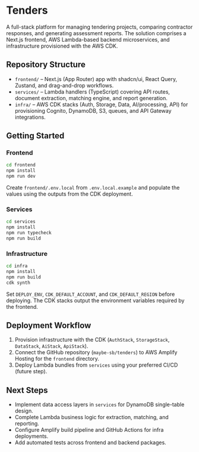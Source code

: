 # Tenders

A full-stack platform for managing tendering projects, comparing contractor responses, and generating assessment reports. The solution comprises a Next.js frontend, AWS Lambda-based backend microservices, and infrastructure provisioned with the AWS CDK.

## Repository Structure

- `frontend/` – Next.js (App Router) app with shadcn/ui, React Query, Zustand, and drag-and-drop workflows.
- `services/` – Lambda handlers (TypeScript) covering API routes, document extraction, matching engine, and report generation.
- `infra/` – AWS CDK stacks (Auth, Storage, Data, AI/processing, API) for provisioning Cognito, DynamoDB, S3, queues, and API Gateway integrations.

## Getting Started

### Frontend

```bash
cd frontend
npm install
npm run dev
```

Create `frontend/.env.local` from `.env.local.example` and populate the values using the outputs from the CDK deployment.

### Services

```bash
cd services
npm install
npm run typecheck
npm run build
```

### Infrastructure

```bash
cd infra
npm install
npm run build
cdk synth
```

Set `DEPLOY_ENV`, `CDK_DEFAULT_ACCOUNT`, and `CDK_DEFAULT_REGION` before deploying. The CDK stacks output the environment variables required by the frontend.

## Deployment Workflow

1. Provision infrastructure with the CDK (`AuthStack`, `StorageStack`, `DataStack`, `AiStack`, `ApiStack`).
2. Connect the GitHub repository (`maybe-sb/tenders`) to AWS Amplify Hosting for the `frontend` directory.
3. Deploy Lambda bundles from `services` using your preferred CI/CD (future step).

## Next Steps

- Implement data access layers in `services` for DynamoDB single-table design.
- Complete Lambda business logic for extraction, matching, and reporting.
- Configure Amplify build pipeline and GitHub Actions for infra deployments.
- Add automated tests across frontend and backend packages.

